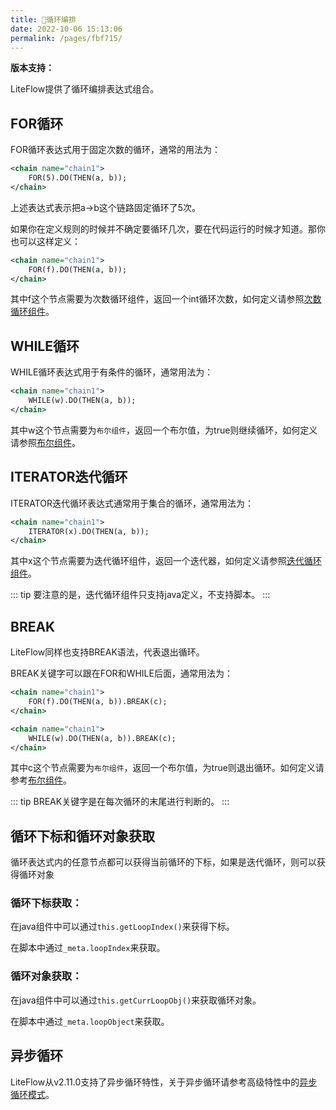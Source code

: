 ```yaml
---
title: 🌳循环编排
date: 2022-10-06 15:13:06
permalink: /pages/fbf715/
---
```


**版本支持：**<Badge text="v2.9.0+" vertical="middle"/>

LiteFlow提供了循环编排表达式组合。

## FOR循环

FOR循环表达式用于固定次数的循环，通常的用法为：

```xml
<chain name="chain1">
    FOR(5).DO(THEN(a, b));
</chain>
```

上述表达式表示把a->b这个链路固定循环了5次。

如果你在定义规则的时候并不确定要循环几次，要在代码运行的时候才知道。那你也可以这样定义：

```xml
<chain name="chain1">
    FOR(f).DO(THEN(a, b));
</chain>
```

其中f这个节点需要为次数循环组件，返回一个int循环次数，如何定义请参照[次数循环组件](/pages/5f971f/)。

## WHILE循环

WHILE循环表达式用于有条件的循环，通常用法为：

```xml
<chain name="chain1">
    WHILE(w).DO(THEN(a, b));
</chain>
```

其中w这个节点需要为`布尔组件`，返回一个布尔值，为true则继续循环，如何定义请参照[布尔组件](/pages/cb0b59/)。

## ITERATOR迭代循环

ITERATOR迭代循环表达式通常用于集合的循环，通常用法为：

```xml
<chain name="chain1">
    ITERATOR(x).DO(THEN(a, b));
</chain>
```

其中x这个节点需要为迭代循环组件，返回一个迭代器，如何定义请参照[迭代循环组件](/pages/64262b/)。

::: tip
要注意的是，迭代循环组件只支持java定义，不支持脚本。
:::

## BREAK

LiteFlow同样也支持BREAK语法，代表退出循环。

BREAK关键字可以跟在FOR和WHILE后面，通常用法为：

```xml
<chain name="chain1">
    FOR(f).DO(THEN(a, b)).BREAK(c);
</chain>
```

```xml
<chain name="chain1">
    WHILE(w).DO(THEN(a, b)).BREAK(c);
</chain>
```

其中c这个节点需要为`布尔组件`，返回一个布尔值，为true则退出循环。如何定义请参考[布尔组件](/pages/cb0b59/)。

::: tip
BREAK关键字是在每次循环的末尾进行判断的。
:::


## 循环下标和循环对象获取

循环表达式内的任意节点都可以获得当前循环的下标，如果是迭代循环，则可以获得循环对象

### 循环下标获取： 

在java组件中可以通过`this.getLoopIndex()`来获得下标。

在脚本中通过`_meta.loopIndex`来获取。

### 循环对象获取：

在java组件中可以通过`this.getCurrLoopObj()`来获取循环对象。

在脚本中通过`_meta.loopObject`来获取。


## 异步循环

LiteFlow从v2.11.0支持了异步循环特性，关于异步循环请参考高级特性中的[异步循环模式](/pages/35cc4a/)。



